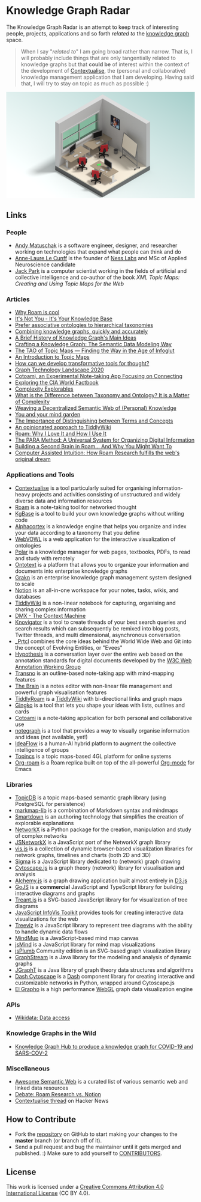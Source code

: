 
# Knowledge Graph Radar

The Knowledge Graph Radar is an attempt to keep track of interesting people, projects, applications and so forth *related to* the [knowledge graph](https://en.wikipedia.org/wiki/Knowledge_Graph) space.

> When I say "*related to*" I am going broad rather than narrow. That is, I will probably include things that are only tangentially related to knowledge graphs but that **could be** of interest within the context of the development of [Contextualise](https://contextualise.dev), the (personal and collaborative) knowledge management application that I am developing. Having said that, I will try to stay on topic as much as possible :) 

![Isometric classroom](resources/isometric-classroom.png)

## Links

### People

* [Andy Matuschak](https://andymatuschak.org/) is a software engineer, designer, and researcher working on technologies that expand what people can think and do
* [Anne-Laure Le Cunff](https://www.mentalnodes.com/about) is the founder of [Ness Labs](https://nesslabs.com/) and MSc of Applied Neuroscience candidate
* [Jack Park](http://www.topicquests.org/) is a computer scientist working in the fields of artificial and collective intelligence and co-author of the book _XML Topic Maps: Creating and Using Topic Maps for the Web_

### Articles

* [Why Roam is cool](https://divinations.substack.com/p/why-roam-is-cool)
* [It's Not You - It's Your Knowledge Base](https://kevinslin.com/organizing/its_not_you_its_your_knowledge_base/)
* [Prefer associative ontologies to hierarchical taxonomies](https://notes.andymatuschak.org/z29hLZHiVt7W2uss2uMpSZquAX5T6vaeSF6Cy)
* [Combining knowledge graphs, quickly and accurately](https://www.amazon.science/blog/combining-knowledge-graphs-quickly-and-accurately)
* [A Brief History of Knowledge Graph's Main Ideas](http://knowledgegraph.today/paper.html)
* [Crafting a Knowledge Graph: The Semantic Data Modeling Way](https://www.ontotext.com/blog/knowledge-graph-with-semantic-data-modeling/)
* [The TAO of Topic Maps &mdash; Finding the Way in the Age of Infoglut](https://ontopia.net/topicmaps/materials/tao.html)
* [An Introduction to Topic Maps](https://docs.microsoft.com/en-us/previous-versions/aa480048(v=msdn.10)?redirectedfrom=MSDN)
* [How can we develop transformative tools for thought?](https://numinous.productions/ttft/)
* [Graph Technology Landscape 2020](https://graphaware.com/graphaware/2020/02/17/graph-technology-landscape-2020.html)
* [Cotoami, an Experimental Note-taking App Focusing on Connecting](https://medium.com/@cotoami/cotoami-an-experimental-note-taking-app-focusing-on-connecting-734928d53d2c)
* [Exploring the CIA World Factbook](https://iancoleman.io/exploring-the-cia-world-factbook/)
* [Complexity Explorables](https://www.complexity-explorables.org/)
* [What is the Difference between Taxonomy and Ontology? It is a Matter of Complexity](https://www.earley.com/blog/what-difference-between-taxonomy-and-ontology-it-matter-complexity)
* [Weaving a Decentralized Semantic Web of (Personal) Knowledge](https://www.researchgate.net/publication/334126329_Weaving_a_Decentralized_Semantic_Web_of_Personal_Knowledge)
* [You and your mind garden](https://nesslabs.com/mind-garden)
* [The Importance of Distinguishing between Terms and Concepts](https://www.semanticarts.com/the-importance-of-distinguishing-between-terms-and-concepts/)
* [An opinionated approach to TiddlyWiki](https://lesser.occult.institute/an-opinionated-approach-to-tiddlywiki)
* [Roam: Why I Love It and How I Use It](https://www.nateliason.com/blog/roam)
* [The PARA Method: A Universal System for Organizing Digital Information](https://fortelabs.co/blog/para/)
* [Building a Second Brain in Roam... And Why You Might Want To](https://www.reddit.com/r/RoamResearch/comments/eho7de/building_a_second_brain_in_roamand_why_you_might/)
* [Computer Assisted Intuition: How Roam Research fulfills the web's original dream](https://capiche.com/e/roam-research-worldwideweb-xanadu)

### Applications and Tools

* [Contextualise](https://contextualise.dev/) is a tool particularly suited for organising information-heavy projects and activities consisting of unstructured and widely diverse data and information resources
* [Roam](https://roamresearch.com/) is a note-taking tool for networked thought
* [KgBase](https://kgbase.com/) is a tool to build your own knowledge graphs without writing code 
* [Alphacortex](https://www.alphacortex.io/) is a knowledge engine that helps you organize and index your data according to a taxonomy that you define
* [WebVOWL](http://vowl.visualdataweb.org/webvowl.html) is a web application for the interactive visualization of ontologies
* [Polar](https://getpolarized.io/) is a knowledge manager for web pages, textbooks, PDFs, to read and study with remotely
* [Ontotext](https://www.ontotext.com/) is a platform that allows you to organize your information and documents into enterprise knowledge graphs
* [Grakn](https://grakn.ai/) is an enterprise knowledge graph management system designed to scale
* [Notion](https://www.notion.so/) is an all-in-one workspace for your notes, tasks, wikis, and databases
* [TiddlyWiki](https://tiddlywiki.com/) is a non-linear notebook for capturing, organising and sharing complex information
* [DMX - The Context Machine](https://dmx.berlin/dmx-context-machine)
* [Knovigator](https://knovigator.com/) is a tool to create threads of your best search queries and search results which can subsequently be remixed into blog posts, Twitter threads, and multi dimensional, asynchronous conversation
* [_Prtcl](http://www.uprtcl.io/) combines the core ideas behind the World Wide Web and Git into the concept of Evolving Entities, or "Evees"
* [Hypothesis](https://web.hypothes.is/) is a conversation layer over the entire web based on the annotation standards for digital documents developed by the [W3C Web Annotation Working Group](https://www.w3.org/annotation/)
* [Transno](https://transno.com/) is an outline-based note-taking app with mind-mapping features
* [The Brain](https://www.thebrain.com/) is a notes editor with non-linear file management and powerful graph visualisation features
* [TiddlyRoam](https://joekroese.github.io/tiddlyroam/) is a [TiddlyWiki](https://tiddlywiki.com/) with bi-directional links and graph maps
* [Gingko](https://gingkoapp.com/) is a tool that lets you shape your ideas with lists, outlines and cards
* [Cotoami](https://www.patreon.com/cotoami) is a note-taking application for both personal and collaborative use
* [notegraph](http://notegraph.com/) is a tool that provides a way to visually organise information and ideas (not available, yet!)
* [IdeaFlow](https://www.ideaflow.io/) is a human-AI hybrid platform to augment the collective intelligence of groups
* [Topincs](https://www.topincs.com/tour) is a topic maps-based 4GL platform for online systems
* [Org-roam](https://github.com/org-roam/org-roam) is a Roam replica built on top of the all-powerful [Org-mode](https://orgmode.org/) for Emacs

### Libraries

* [TopicDB](https://github.com/brettkromkamp/topic-db) is a topic maps-based semantic graph library (using PostgreSQL for persistence)
* [markmap-lib](https://markmap.js.org/) is a combination of Markdown syntax and mindmaps
* [Smartdown](https://github.com/smartdown) is an authoring technology that simplifies the creation of explorable explanations
* [NetworkX](https://github.com/networkx/networkx) is a Python package for the creation, manipulation and study of complex networks
* [JSNetworkX](http://jsnetworkx.org/) is a JavaScript port of the NetworkX graph library
* [vis.js](https://github.com/visjs) is a collection of dynamic browser-based visualization libraries for network graphs, timelines and charts (both 2D and 3D) 
* [Sigma](http://sigmajs.org/) is a JavaScript library dedicated to (network) graph drawing
* [Cytoscape.js](https://js.cytoscape.org/) is a graph theory (network) library for visualisation and analysis
* [Alchemy.js](https://graphalchemist.github.io/Alchemy/#/) is a graph drawing application built almost entirely in [D3.js](https://d3js.org/)
* [GoJS](https://gojs.net/latest/samples/index.html) is a **commercial** JavaScript and TypeScript library for building interactive diagrams and graphs
* [Treant.js](http://fperucic.github.io/treant-js/) is a SVG-based JavaScript library for for visualization of tree diagrams
* [JavaScript InfoVis Toolkit](https://philogb.github.io/jit/index.html) provides tools for creating interactive data visualizations for the web
* [Treeviz](https://github.com/PierreCapo/treeviz) is a JavaScript library to represent tree diagrams with the ability to handle dynamic data flows
* [MindMup](https://github.com/mindmup/mapjs) is a JavaScript-based mind map canvas
* [jsMind](https://github.com/hizzgdev/jsmind) is a JavaScript library for mind map visualizations
* [jsPlumb](http://jsplumb.github.io/jsplumb/home.html) Community edition is an SVG-based graph visualization library
* [GraphStream](http://graphstream-project.org/) is a Java library for the modeling and analysis of dynamic graphs
* [JGraphT](https://jgrapht.org/) is a Java library of graph theory data structures and algorithms
* [Dash Cytoscape](https://github.com/plotly/dash-cytoscape) is a [Dash](https://plotly.com/dash/) component library for creating interactive and customizable networks in Python, wrapped around Cytoscape.js
* [El Grapho](https://www.elgrapho.com/) is a high performance [WebGL](https://developer.mozilla.org/en-US/docs/Web/API/WebGL_API) graph data visualization engine

### APIs

* [Wikidata: Data access](https://www.wikidata.org/wiki/Wikidata:Data_access)

### Knowledge Graphs in the Wild

* [Knowledge Graph Hub to produce a knowledge graph for COVID-19 and SARS-COV-2](https://github.com/Knowledge-Graph-Hub/kg-covid-19)

### Miscellaneous

* [Awesome Semantic Web](https://github.com/semantalytics/awesome-semantic-web) is a curated list of various semantic web and linked data resources
* [Debate: Roam Research vs. Notion](https://capiche.com/q/debate-roam-research-vs-notion)
* [Contextualise thread](https://news.ycombinator.com/item?id=22282583) on Hacker News

## How to Contribute

* Fork the [repository](https://github.com/brettkromkamp/knowledge-graph-radar) on GitHub to start making your changes to the **master** branch (or branch off of it).
* Send a pull request and bug the maintainer until it gets merged and published. :) Make sure to add yourself to [CONTRIBUTORS](https://github.com/brettkromkamp/knowledge-graph-radar/blob/master/CONTRIBUTORS.md).

## License

This work is licensed under a [Creative Commons Attribution 4.0 International License](https://creativecommons.org/licenses/by/4.0/legalcode) (CC BY 4.0).
